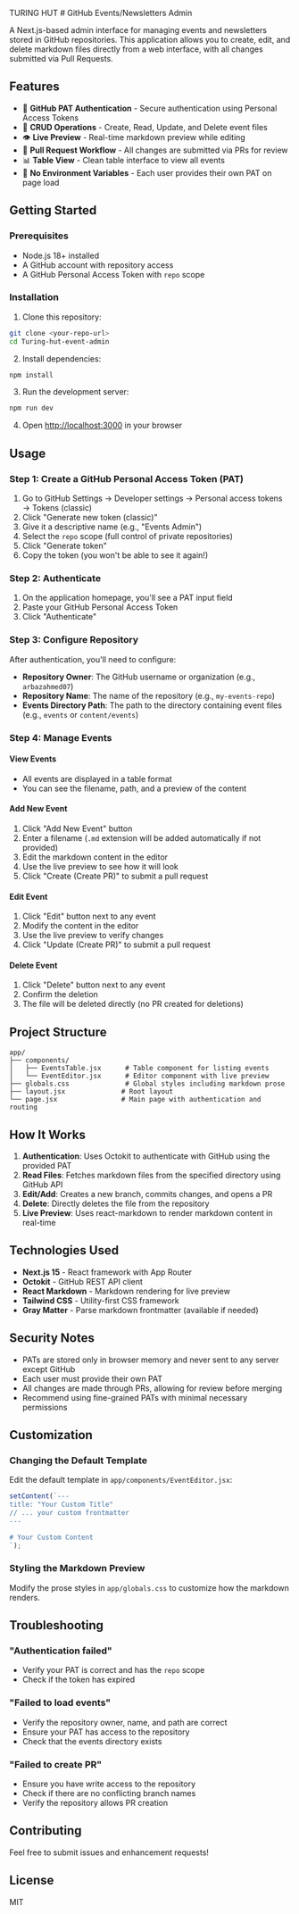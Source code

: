 TURING HUT # GitHub Events/Newsletters Admin

A Next.js-based admin interface for managing events and newsletters stored in GitHub repositories. This application allows you to create, edit, and delete markdown files directly from a web interface, with all changes submitted via Pull Requests.

## Features

- 🔐 **GitHub PAT Authentication** - Secure authentication using Personal Access Tokens
- 📝 **CRUD Operations** - Create, Read, Update, and Delete event files
- 👁️ **Live Preview** - Real-time markdown preview while editing
- 🔄 **Pull Request Workflow** - All changes are submitted via PRs for review
- 📊 **Table View** - Clean table interface to view all events
- 🎯 **No Environment Variables** - Each user provides their own PAT on page load

## Getting Started

### Prerequisites

- Node.js 18+ installed
- A GitHub account with repository access
- A GitHub Personal Access Token with `repo` scope

### Installation

1. Clone this repository:

```bash
git clone <your-repo-url>
cd Turing-hut-event-admin
```

2. Install dependencies:

```bash
npm install
```

3. Run the development server:

```bash
npm run dev
```

4. Open [http://localhost:3000](http://localhost:3000) in your browser

## Usage

### Step 1: Create a GitHub Personal Access Token (PAT)

1. Go to GitHub Settings → Developer settings → Personal access tokens → Tokens (classic)
2. Click "Generate new token (classic)"
3. Give it a descriptive name (e.g., "Events Admin")
4. Select the `repo` scope (full control of private repositories)
5. Click "Generate token"
6. Copy the token (you won't be able to see it again!)

### Step 2: Authenticate

1. On the application homepage, you'll see a PAT input field
2. Paste your GitHub Personal Access Token
3. Click "Authenticate"

### Step 3: Configure Repository

After authentication, you'll need to configure:

- **Repository Owner**: The GitHub username or organization (e.g., `arbazahmed07`)
- **Repository Name**: The name of the repository (e.g., `my-events-repo`)
- **Events Directory Path**: The path to the directory containing event files (e.g., `events` or `content/events`)

### Step 4: Manage Events

#### View Events

- All events are displayed in a table format
- You can see the filename, path, and a preview of the content

#### Add New Event

1. Click "Add New Event" button
2. Enter a filename (`.md` extension will be added automatically if not provided)
3. Edit the markdown content in the editor
4. Use the live preview to see how it will look
5. Click "Create (Create PR)" to submit a pull request

#### Edit Event

1. Click "Edit" button next to any event
2. Modify the content in the editor
3. Use the live preview to verify changes
4. Click "Update (Create PR)" to submit a pull request

#### Delete Event

1. Click "Delete" button next to any event
2. Confirm the deletion
3. The file will be deleted directly (no PR created for deletions)

## Project Structure

```
app/
├── components/
│   ├── EventsTable.jsx      # Table component for listing events
│   └── EventEditor.jsx      # Editor component with live preview
├── globals.css              # Global styles including markdown prose
├── layout.jsx              # Root layout
└── page.jsx                # Main page with authentication and routing
```

## How It Works

1. **Authentication**: Uses Octokit to authenticate with GitHub using the provided PAT
2. **Read Files**: Fetches markdown files from the specified directory using GitHub API
3. **Edit/Add**: Creates a new branch, commits changes, and opens a PR
4. **Delete**: Directly deletes the file from the repository
5. **Live Preview**: Uses react-markdown to render markdown content in real-time

## Technologies Used

- **Next.js 15** - React framework with App Router
- **Octokit** - GitHub REST API client
- **React Markdown** - Markdown rendering for live preview
- **Tailwind CSS** - Utility-first CSS framework
- **Gray Matter** - Parse markdown frontmatter (available if needed)

## Security Notes

- PATs are stored only in browser memory and never sent to any server except GitHub
- Each user must provide their own PAT
- All changes are made through PRs, allowing for review before merging
- Recommend using fine-grained PATs with minimal necessary permissions

## Customization

### Changing the Default Template

Edit the default template in `app/components/EventEditor.jsx`:

```javascript
setContent(`---
title: "Your Custom Title"
// ... your custom frontmatter
---

# Your Custom Content
`);
```

### Styling the Markdown Preview

Modify the prose styles in `app/globals.css` to customize how the markdown renders.

## Troubleshooting

### "Authentication failed"

- Verify your PAT is correct and has the `repo` scope
- Check if the token has expired

### "Failed to load events"

- Verify the repository owner, name, and path are correct
- Ensure your PAT has access to the repository
- Check that the events directory exists

### "Failed to create PR"

- Ensure you have write access to the repository
- Check if there are no conflicting branch names
- Verify the repository allows PR creation

## Contributing

Feel free to submit issues and enhancement requests!

## License

MIT
